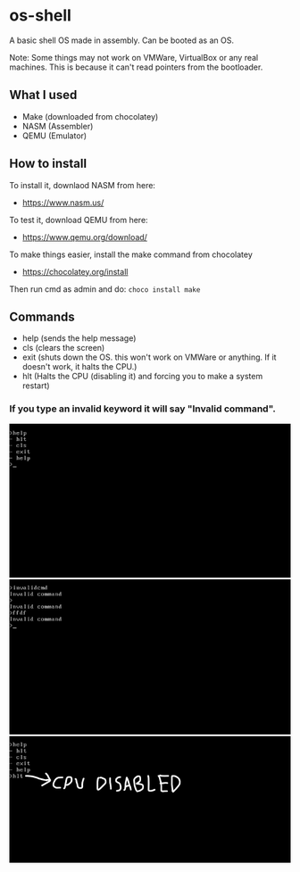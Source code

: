 # os-shell
A basic shell OS made in assembly. Can be booted as an OS.

Note: Some things may not work on VMWare, VirtualBox or any real machines. This is because it can't read pointers from the bootloader.

## What I used
- Make (downloaded from chocolatey)
- NASM (Assembler)
- QEMU (Emulator)

## How to install
To install it, downlaod NASM from here:
- https://www.nasm.us/

To test it, download QEMU from here:
- https://www.qemu.org/download/

To make things easier, install the make command from chocolatey
- https://chocolatey.org/install

Then run cmd as admin and do: `choco install make`

## Commands
- help (sends the help message)
- cls (clears the screen)
- exit (shuts down the OS. this won't work on VMWare or anything. If it doesn't work, it halts the CPU.)
- hlt (Halts the CPU (disabling it) and forcing you to make a system restart)

### If you type an invalid keyword it will say "Invalid command".

<div>
  <img src="img/help.png"></img>
  <img src="img/invalid.png"></img>
  <img src="img/halt.png"></img>
  
</div>
